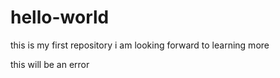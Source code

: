 # hello-world
this is my first repository
i am looking forward to learning more

this will be an error

